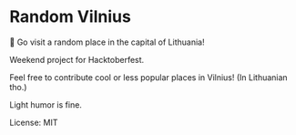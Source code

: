 # Random Vilnius

🔀 Go visit a random place in the capital of Lithuania!

Weekend project for Hacktoberfest.

Feel free to contribute cool or less popular places in Vilnius! (In Lithuanian tho.)

Light humor is fine.

License: MIT

